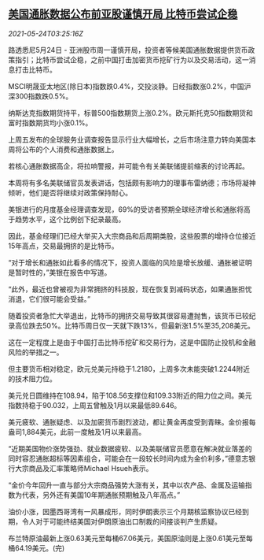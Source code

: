 <!--1621827062000-->
[美国通胀数据公布前亚股谨慎开局 比特币尝试企稳](https://cn.reuters.com/article/global-market-asia-us-inflation-0524-idCNKCS2D506G)
------

<div><i>2021-05-24T03:25:16Z</i></div><p>路透悉尼5月24日 - 亚洲股市周一谨慎开局，投资者等候美国通胀数据提供货币政策指引；比特币尝试企稳，之前中国打击加密货币挖矿行为以及交易活动，这一消息打击比特币。</p><p>MSCI明晟亚太地区(除日本)指数跌0.4%，交投淡静。日经指数涨0.2%，中国沪深300指数跌0.5%。</p><p>纳斯达克指数期货持平，标普500指数期货上涨0.2%。欧元斯托克50指数期货和富时指数期货均小涨0.1%。</p><p>上周五发布的全球服务业调查报告显示行业大幅增长，之后市场注意力转向美国本周将公布的个人消费和通胀数据上。</p><p>若核心通胀数据高企，将拉响警报，并可能令有关美联储提前缩表的讨论再起。</p><p>本周将有多名美联储官员发表讲话，包括颇有影响力的理事布雷纳德；市场将凝神倾听，他们是否将继续对政策保持耐心。</p><p>美银进行的月度基金经理调查发现，69%的受访者预期全球经济增长和通胀将高于趋势水平，这个比例创下纪录最高。</p><p>因此，基金经理们已经大举买入大宗商品和后周期类股，这些股票的增持仓位接近15年高点，交易最拥挤的是比特币。</p><p>“对于增长和通胀如此看多的情况下，投资人面临的风险是增长放缓、通胀被证明是暂时性的，”美银在报告中写道。</p><p>“此外，最近也曾被视为非常拥挤的科技股，现在恢复到减码状态，如果通胀担忧消退，它们很可能会受益。”</p><p>随着投资者急忙大举退出，比特币的拥挤交易导致其很容易遭抛售，该货币已较纪录高位跌去50%。比特币周日仅一天就下跌13%，但最新涨1.5%至35,208美元。</p><p>这在一定程度上是由于中国打击比特币挖矿和交易行为，这是中国防止投机和金融风险的举措之一。</p><p>但主要货币相对稳定，欧元兑美元持稳于1.2180，上周多次未能突破1.2244附近的技术阻力位。</p><p>美元兑日圆维持在108.94，陷于108.56支撑位和109.33附近的阻力位之间。美元指数持稳于90.032，上周五曾触及1月以来最低89.646。</p><p>美元疲软、通胀疑虑、以及加密货币剧烈波动，都让黄金再度受到青睐。金价报每盎司1,884美元，此前一度触及1月以来最高。</p><p>“近期美国物价涨势强劲、就业数据疲软、以及美联储官员愿意在解决就业落差的同时容忍通胀超标等因素组合，可能会在一段较长时间内成为金价利多，”德意志银行大宗商品及汇率策略师Michael Hsueh表示。</p><p>“金价今年回升一直与部分大宗商品强势大涨有关，其中以农产品、金属及运输指数为代表，另外还有美国10年期通胀预期触及八年高点。”</p><p>油价小涨，因墨西哥湾有一风暴成形，同时伊朗表示三个月期核监察协议已经到期，令人对于可能终结美国对伊朗原油出口制裁的间接谈判产生质疑。</p><p>布兰特原油最新上涨0.63美元至每桶67.06美元，美国原油则是上涨0.61美元至每桶64.19美元。(完)</p>
